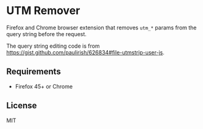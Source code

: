 # UTM Remover

Firefox and Chrome browser extension that removes `utm_*` params from the query string before the request.

The query string editing code is from https://gist.github.com/paulirish/626834#file-utmstrip-user-js.

## Requirements

  * Firefox 45+ or Chrome

## License

MIT

